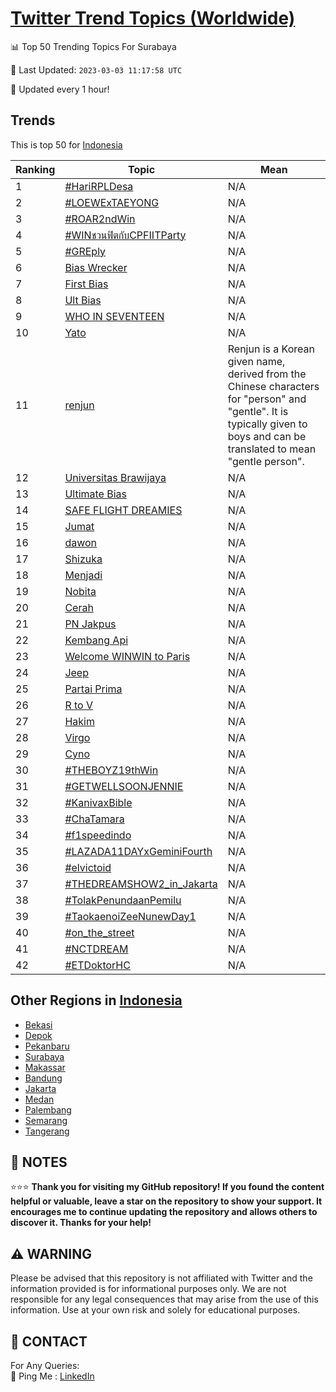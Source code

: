 [Twitter Trend Topics (Worldwide)](https://github.com/ErcinDedeoglu/Twitter-Trend-Topics)
==========


📊 Top 50 Trending Topics For Surabaya

📆 Last Updated: `2023-03-03 11:17:58 UTC`

🔧 Updated every 1 hour!


## Trends

This is top 50 for [Indonesia](</Indonesia>)

| Ranking | Topic | Mean |
| ------- | ------------ | ------------ |
| 1 | [#HariRPLDesa](http://twitter.com/search?q=%23HariRPLDesa) | N/A |
| 2 | [#LOEWExTAEYONG](http://twitter.com/search?q=%23LOEWExTAEYONG) | N/A |
| 3 | [#ROAR2ndWin](http://twitter.com/search?q=%23ROAR2ndWin) | N/A |
| 4 | [#WINชวนฟิตกับCPFIITParty](http://twitter.com/search?q=%23WIN%e0%b8%8a%e0%b8%a7%e0%b8%99%e0%b8%9f%e0%b8%b4%e0%b8%95%e0%b8%81%e0%b8%b1%e0%b8%9aCPFIITParty) | N/A |
| 5 | [#GREply](http://twitter.com/search?q=%23GREply) | N/A |
| 6 | [Bias Wrecker](http://twitter.com/search?q=Bias+Wrecker) | N/A |
| 7 | [First Bias](http://twitter.com/search?q=First+Bias) | N/A |
| 8 | [Ult Bias](http://twitter.com/search?q=Ult+Bias) | N/A |
| 9 | [WHO IN SEVENTEEN](http://twitter.com/search?q=WHO+IN+SEVENTEEN) | N/A |
| 10 | [Yato](http://twitter.com/search?q=Yato) | N/A |
| 11 | [renjun](http://twitter.com/search?q=renjun) | Renjun is a Korean given name, derived from the Chinese characters for "person" and "gentle". It is typically given to boys and can be translated to mean "gentle person". |
| 12 | [Universitas Brawijaya](http://twitter.com/search?q=Universitas+Brawijaya) | N/A |
| 13 | [Ultimate Bias](http://twitter.com/search?q=Ultimate+Bias) | N/A |
| 14 | [SAFE FLIGHT DREAMIES](http://twitter.com/search?q=SAFE+FLIGHT+DREAMIES) | N/A |
| 15 | [Jumat](http://twitter.com/search?q=Jumat) | N/A |
| 16 | [dawon](http://twitter.com/search?q=dawon) | N/A |
| 17 | [Shizuka](http://twitter.com/search?q=Shizuka) | N/A |
| 18 | [Menjadi](http://twitter.com/search?q=Menjadi) | N/A |
| 19 | [Nobita](http://twitter.com/search?q=Nobita) | N/A |
| 20 | [Cerah](http://twitter.com/search?q=Cerah) | N/A |
| 21 | [PN Jakpus](http://twitter.com/search?q=PN+Jakpus) | N/A |
| 22 | [Kembang Api](http://twitter.com/search?q=Kembang+Api) | N/A |
| 23 | [Welcome WINWIN to Paris](http://twitter.com/search?q=Welcome+WINWIN+to+Paris) | N/A |
| 24 | [Jeep](http://twitter.com/search?q=Jeep) | N/A |
| 25 | [Partai Prima](http://twitter.com/search?q=Partai+Prima) | N/A |
| 26 | [R to V](http://twitter.com/search?q=R+to+V) | N/A |
| 27 | [Hakim](http://twitter.com/search?q=Hakim) | N/A |
| 28 | [Virgo](http://twitter.com/search?q=Virgo) | N/A |
| 29 | [Cyno](http://twitter.com/search?q=Cyno) | N/A |
| 30 | [#THEBOYZ19thWin](http://twitter.com/search?q=%23THEBOYZ19thWin) | N/A |
| 31 | [#GETWELLSOONJENNIE](http://twitter.com/search?q=%23GETWELLSOONJENNIE) | N/A |
| 32 | [#KanivaxBible](http://twitter.com/search?q=%23KanivaxBible) | N/A |
| 33 | [#ChaTamara](http://twitter.com/search?q=%23ChaTamara) | N/A |
| 34 | [#f1speedindo](http://twitter.com/search?q=%23f1speedindo) | N/A |
| 35 | [#LAZADA11DAYxGeminiFourth](http://twitter.com/search?q=%23LAZADA11DAYxGeminiFourth) | N/A |
| 36 | [#elvictoid](http://twitter.com/search?q=%23elvictoid) | N/A |
| 37 | [#THEDREAMSHOW2_in_Jakarta](http://twitter.com/search?q=%23THEDREAMSHOW2_in_Jakarta) | N/A |
| 38 | [#TolakPenundaanPemilu](http://twitter.com/search?q=%23TolakPenundaanPemilu) | N/A |
| 39 | [#TaokaenoiZeeNunewDay1](http://twitter.com/search?q=%23TaokaenoiZeeNunewDay1) | N/A |
| 40 | [#on_the_street](http://twitter.com/search?q=%23on_the_street) | N/A |
| 41 | [#NCTDREAM](http://twitter.com/search?q=%23NCTDREAM) | N/A |
| 42 | [#ETDoktorHC](http://twitter.com/search?q=%23ETDoktorHC) | N/A |



## Other Regions in [Indonesia](</Indonesia>)

* [Bekasi](</Indonesia/Bekasi.md>)
* [Depok](</Indonesia/Depok.md>)
* [Pekanbaru](</Indonesia/Pekanbaru.md>)
* [Surabaya](</Indonesia/Surabaya.md>)
* [Makassar](</Indonesia/Makassar.md>)
* [Bandung](</Indonesia/Bandung.md>)
* [Jakarta](</Indonesia/Jakarta.md>)
* [Medan](</Indonesia/Medan.md>)
* [Palembang](</Indonesia/Palembang.md>)
* [Semarang](</Indonesia/Semarang.md>)
* [Tangerang](</Indonesia/Tangerang.md>)



## 📝 NOTES

⭐⭐⭐ **Thank you for visiting my GitHub repository! If you found the content helpful or valuable, leave a star on the repository to show your support. It encourages me to continue updating the repository and allows others to discover it. Thanks for your help!**


## ⚠️ WARNING

Please be advised that this repository is not affiliated with Twitter and the information provided is for informational purposes only. We are not responsible for any legal consequences that may arise from the use of this information. Use at your own risk and solely for educational purposes.


## 📨 CONTACT

 For Any Queries:  
            🏓 Ping Me : [LinkedIn](https://www.linkedin.com/in/ercindedeoglu/)

